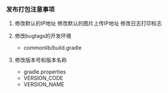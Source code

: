### 发布打包注意事项

1. 修改默认的IP地址
  修改默认的图片上传IP地址
  修改日志打印标志

2. 修改bugtags的开发环境
    - commonlib/build.gradle
    
3. 修改版本号和版本名称
    - gradle.properties
    - VERSION_CODE
    - VERSION_NAME
